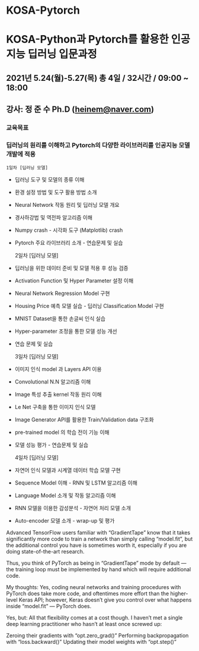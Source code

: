 # KOSA-Pytorch

# KOSA-Python과 Pytorch를 활용한 인공지능 딥러닝 입문과정

## 2021년 5.24(월)-5.27(목) 총 4일 / 32시간 / 09:00 ~ 18:00

## 강사: 정 준 수 Ph.D (heinem@naver.com)

### 교육목표
### 딥러닝의 원리를 이해하고 Pytorch의 다양한 라이브러리를 인공지능 모델개발에 적용

	1일차 [딥러닝 모델]
	
  - 딥러닝 도구 및 모델의 종류 이해
  - 환경 설정 방법 및 도구 활용 방법 소개
  - Neural Network 작동 원리 및 딥러닝 모델 개요
  - 경사하강법 및 역전파 알고리즘 이해
  - Numpy crash - 시각화 도구 (Matplotlib) crash
  - Pytorch 주요 라이브러리 소개 - 연습문제 및 실습
 	
	2일차 [딥러닝 모델]
	
  - 딥러닝을 위한 데이터 준비 및 모델 적용 후 성능 검증
  - Activation Function 및 Hyper Parameter 설정 이해
  - Neural Network Regression Model 구현
  - Housing Price 예측 모델 실습 - 딥러닝 Classification Model 구현
  - MNIST Dataset을 통한 손글씨 인식 실습
  - Hyper-parameter 조정을 통한 모델 성능 개선
  - 연습 문제 및 실습

	3일차 [딥러닝 모델]
	
  - 이미지 인식 model 과 Layers API 이용
  - Convolutional N.N 알고리즘 이해
  - Image 특성 추출 kernel 작동 원리 이해
  - Le Net 구축을 통한 이미지 인식 모델 
  - Image Generator API를 활용한 Train/Validation data 구조화
  - pre-trained model 의 학습 전이 기능 이해
  - 모델 성능 평가 - 연습문제 및 실습

  	4일차 [딥러닝 모델]
	
  - 자연어 인식 모델과 시계열 데이터 학습 모델 구현
  - Sequence Model 이해 - RNN 및 LSTM 알고리즘 이해
  - Language Model 소개 및 작동 알고리즘 이해
  - RNN 모델을 이용한 감성분석 - 자연어 처리 모델 소개
  - Auto-encoder 모델 소개 - wrap-up 및 평가



Advanced TensorFlow users familiar with “GradientTape” know that it takes significantly more code to train a network than simply calling “model.fit”, but the additional control you have is sometimes worth it, especially if you are doing state-of-the-art research.

Thus, you think of PyTorch as being in “GradientTape” mode by default — the training loop must be implemented by hand which will require additional code.

My thoughts: Yes, coding neural networks and training procedures with PyTorch does take more code, and oftentimes more effort than the higher-level Keras API; however, Keras doesn’t give you control over what happens inside “model.fit” — PyTorch does.

Yes, but: All that flexibility comes at a cost though. I haven’t met a single deep learning practitioner who hasn’t at least once screwed up:

Zeroing their gradients with “opt.zero_grad()”
Performing backpropagation with “loss.backward()”
Updating their model weights with “opt.step()”
